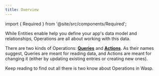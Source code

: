 ```yaml
---
title: Overview
---
```


import { Required } from '@site/src/components/Required';

While Entities enable help you define your app's data model and relationships, Operations are all about working with this data.

There are two kinds of Operations: [**Queries**](/docs/database/operations/queries.md) and [**Actions**](/docs/database/operations/actions.md). As their names suggest,
Queries are meant for reading data, and Actions are meant for changing it (either by updating existing entries or creating new ones).

Keep reading to find out all there is two know about Operations in Wasp.
